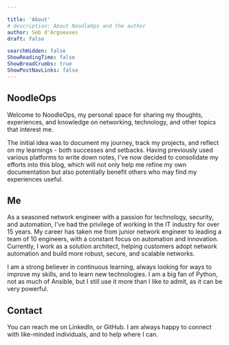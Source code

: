 ```yaml
---

title: 'About'
# description: About NoodleOps and the author
author: Seb d'Argoeuves
draft: false

searchHidden: false
ShowReadingTime: false
ShowBreadCrumbs: true
ShowPostNavLinks: false
---
```


## NoodleOps

Welcome to NoodleOps, my personal space for sharing my thoughts, experiences, and knowledge on networking, technology, and other topics that interest me.

The initial idea was to document my journey, track my projects, and reflect on my learnings - both successes and setbacks. Having previously used various platforms to write down notes, I've now decided to consolidate my efforts into this blog, which will not only help me refine my own documentation but also potentially benefit others who may find my experiences useful.

## Me

As a seasoned network engineer with a passion for technology, security, and automation, I've had the privilege of working in the IT industry for over 15 years. My career has taken me from junior network engineer to leading a team of 10 engineers, with a constant focus on automation and innovation. Currently, I work as a solution architect, helping customers adopt network automation and build more robust, secure, and scalable networks.

I am a strong believer in continuous learning, always looking for ways to improve my skills, and to learn new technologies. I am a big fan of Python, not as much of Ansible, but I still use it more than I like to admit, as it can be very powerful.

## Contact

You can reach me on LinkedIn, or GitHub. I am always happy to connect with like-minded individuals, and to help where I can.
